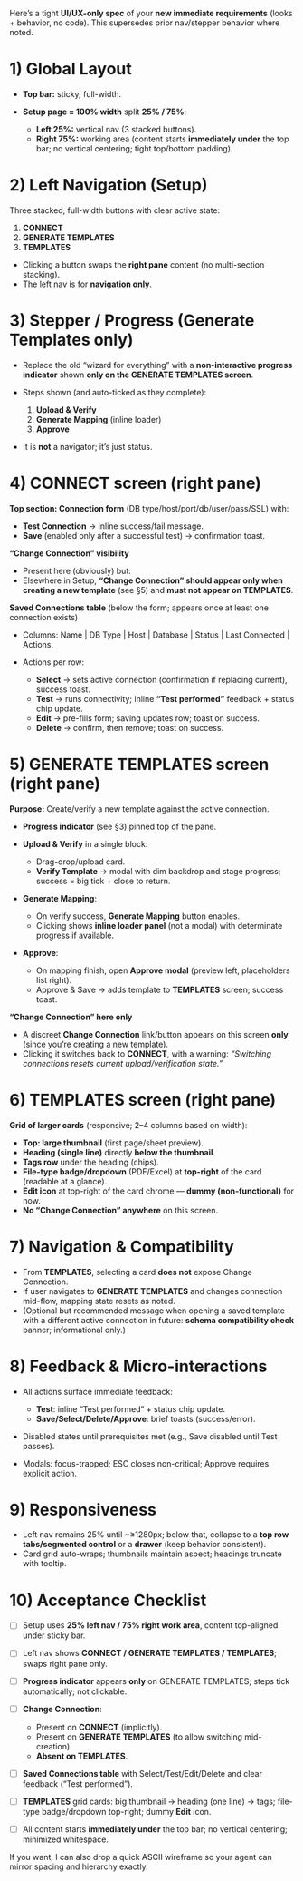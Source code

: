 Here’s a tight **UI/UX-only spec** of your **new immediate requirements** (looks + behavior, no code). This supersedes prior nav/stepper behavior where noted.

# 1) Global Layout

- **Top bar:** sticky, full-width.
- **Setup page = 100% width** split **25% / 75%**:

  - **Left 25%:** vertical nav (3 stacked buttons).
  - **Right 75%:** working area (content starts **immediately under** the top bar; no vertical centering; tight top/bottom padding).

# 2) Left Navigation (Setup)

Three stacked, full-width buttons with clear active state:

1. **CONNECT**
2. **GENERATE TEMPLATES**
3. **TEMPLATES**

- Clicking a button swaps the **right pane** content (no multi-section stacking).
- The left nav is for **navigation only**.

# 3) Stepper / Progress (Generate Templates only)

- Replace the old “wizard for everything” with a **non-interactive progress indicator** shown **only on the GENERATE TEMPLATES screen**.
- Steps shown (and auto-ticked as they complete):

  1. **Upload & Verify**
  2. **Generate Mapping** (inline loader)
  3. **Approve**

- It is **not** a navigator; it’s just status.

# 4) CONNECT screen (right pane)

**Top section: Connection form** (DB type/host/port/db/user/pass/SSL) with:

- **Test Connection** → inline success/fail message.
- **Save** (enabled only after a successful test) → confirmation toast.

**“Change Connection” visibility**

- Present here (obviously) but:
- Elsewhere in Setup, **“Change Connection” should appear only when creating a new template** (see §5) and **must not appear on TEMPLATES**.

**Saved Connections table** (below the form; appears once at least one connection exists)

- Columns: Name | DB Type | Host | Database | Status | Last Connected | Actions.
- Actions per row:

  - **Select** → sets active connection (confirmation if replacing current), success toast.
  - **Test** → runs connectivity; inline **“Test performed”** feedback + status chip update.
  - **Edit** → pre-fills form; saving updates row; toast on success.
  - **Delete** → confirm, then remove; toast on success.

# 5) GENERATE TEMPLATES screen (right pane)

**Purpose:** Create/verify a new template against the active connection.

- **Progress indicator** (see §3) pinned top of the pane.
- **Upload & Verify** in a single block:

  - Drag-drop/upload card.
  - **Verify Template** → modal with dim backdrop and stage progress; success = big tick + close to return.

- **Generate Mapping**:

  - On verify success, **Generate Mapping** button enables.
  - Clicking shows **inline loader panel** (not a modal) with determinate progress if available.

- **Approve**:

  - On mapping finish, open **Approve modal** (preview left, placeholders list right).
  - Approve & Save → adds template to **TEMPLATES** screen; success toast.

**“Change Connection” here only**

- A discreet **Change Connection** link/button appears on this screen **only** (since you’re creating a new template).
- Clicking it switches back to **CONNECT**, with a warning: _“Switching connections resets current upload/verification state.”_

# 6) TEMPLATES screen (right pane)

**Grid of larger cards** (responsive; 2–4 columns based on width):

- **Top: large thumbnail** (first page/sheet preview).
- **Heading (single line)** directly **below the thumbnail**.
- **Tags row** under the heading (chips).
- **File-type badge/dropdown** (PDF/Excel) at **top-right** of the card (readable at a glance).
- **Edit icon** at top-right of the card chrome — **dummy (non-functional)** for now.
- **No “Change Connection” anywhere** on this screen.

# 7) Navigation & Compatibility

- From **TEMPLATES**, selecting a card **does not** expose Change Connection.
- If user navigates to **GENERATE TEMPLATES** and changes connection mid-flow, mapping state resets as noted.
- (Optional but recommended message when opening a saved template with a different active connection in future: **schema compatibility check** banner; informational only.)

# 8) Feedback & Micro-interactions

- All actions surface immediate feedback:

  - **Test**: inline “Test performed” + status chip update.
  - **Save/Select/Delete/Approve**: brief toasts (success/error).

- Disabled states until prerequisites met (e.g., Save disabled until Test passes).
- Modals: focus-trapped; ESC closes non-critical; Approve requires explicit action.

# 9) Responsiveness

- Left nav remains 25% until \~≥1280px; below that, collapse to a **top row tabs/segmented control** or a **drawer** (keep behavior consistent).
- Card grid auto-wraps; thumbnails maintain aspect; headings truncate with tooltip.

# 10) Acceptance Checklist

- [ ] Setup uses **25% left nav / 75% right work area**, content top-aligned under sticky bar.
- [ ] Left nav shows **CONNECT / GENERATE TEMPLATES / TEMPLATES**; swaps right pane only.
- [ ] **Progress indicator** appears **only** on GENERATE TEMPLATES; steps tick automatically; not clickable.
- [ ] **Change Connection**:

  - Present on **CONNECT** (implicitly).
  - Present on **GENERATE TEMPLATES** (to allow switching mid-creation).
  - **Absent on TEMPLATES**.

- [ ] **Saved Connections table** with Select/Test/Edit/Delete and clear feedback (“Test performed”).
- [ ] **TEMPLATES** grid cards: big thumbnail → heading (one line) → tags; file-type badge/dropdown top-right; dummy **Edit** icon.
- [ ] All content starts **immediately under** the top bar; no vertical centering; minimized whitespace.

If you want, I can also drop a quick ASCII wireframe so your agent can mirror spacing and hierarchy exactly.
